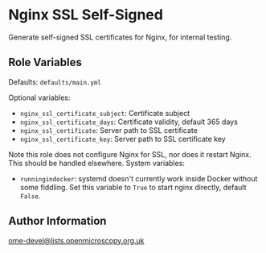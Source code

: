 Nginx SSL Self-Signed
=====================

Generate self-signed SSL certificates for Nginx, for internal testing.

Role Variables
--------------

Defaults: `defaults/main.yml`

Optional variables:

- `nginx_ssl_certificate_subject`: Certificate subject
- `nginx_ssl_certificate_days`: Certificate validity, default 365 days
- `nginx_ssl_certificate`: Server path to SSL certificate
- `nginx_ssl_certificate_key`: Server path to SSL certificate key

Note this role does not configure Nginx for SSL, nor does it restart Nginx.
This should be handled elsewhere.
System variables:

- `runningindocker`: systemd doesn't currently work inside Docker without some fiddling. Set this variable to `True` to start nginx directly, default `False`.

Author Information
------------------

ome-devel@lists.openmicroscopy.org.uk
